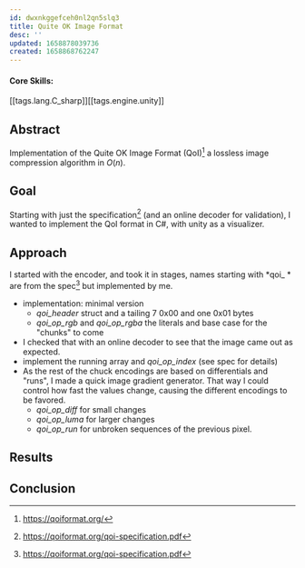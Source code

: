```yaml
---
id: dwxnkggefceh0nl2qn5slq3
title: Quite OK Image Format 
desc: ''
updated: 1658878039736
created: 1658868762247
---
```



#### Core Skills:
[[tags.lang.C_sharp]][[tags.engine.unity]]

## Abstract
Implementation of the Quite OK Image Format (QoI)[^1] a lossless image compression algorithm in $O(n)$.

## Goal
Starting with just the specification[^2] (and an online decoder for validation), I wanted to implement the QoI format in C#, with unity as a visualizer. 

## Approach
I started with the encoder, and took it in stages, names starting with *qoi_ * are from the spec[^2] but implemented by me.
 - implementation: minimal version
    - *qoi_header* struct and a tailing 7 0x00 and one 0x01 bytes
    - *qoi_op_rgb* and *qoi_op_rgba* the literals and base case for the "chunks" to come
 - I checked that with an online decoder to see that the image came out as expected. 
 - implement the running array and *qoi_op_index* (see spec for details)
 - As the rest of the chuck encodings are based on differentials and "runs", I made a quick image gradient generator. That way I could control how fast the values change, causing the different encodings to be favored. 
    - *qoi_op_diff* for small changes
    - *qoi_op_luma* for larger changes
    - *qoi_op_run* for unbroken sequences of the previous pixel.


## Results

## Conclusion


[^2]: https://qoiformat.org/qoi-specification.pdf
[^1]: https://qoiformat.org/